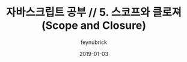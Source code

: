 ---
layout: post
title: "자바스크립트 공부 // 5. 스코프와 클로져(Scope and Closure)"
comments: true
author: feynubrick
date:   2019-01-03
tags: [JavaScript, Study]
---